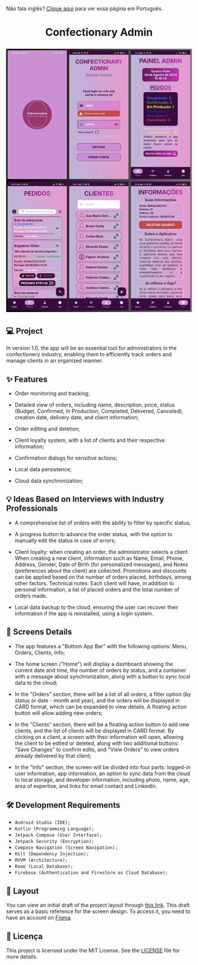 Não fala inglês? <a href="./README-pt.md">Clique aqui</a> para ver essa página em Português.

<h1 align="center">
  <p align="center">Confectionary Admin</p>

<img
src="./screenshot.png"
alt="Confectionary Admin screenshot"
/>

</h1>

## 💻 Project

In version 1.0, the app will be an essential tool for administrators in the confectionery industry, enabling them to efficiently track orders and manage clients in an organized manner.

## ✨ Features

- Order monitoring and tracking;

- Detailed view of orders, including name, description, price, status (Budget, Confirmed, In Production, Completed, Delivered, Canceled), creation date, delivery date, and client information;

- Order editing and deletion;

- Client loyalty system, with a list of clients and their respective information;

- Confirmation dialogs for sensitive actions;

- Local data persistence;

- Cloud data synchronization;

## 💡 Ideas Based on Interviews with Industry Professionals

- A comprehensive list of orders with the ability to filter by specific status;

- A progress button to advance the order status, with the option to manually edit the status in case of errors;

- Client loyalty: when creating an order, the administrator selects a client. When creating a new client, information such as Name, Email, Phone, Address, Gender, Date of Birth (for personalized messages), and Notes (preferences about the client) are collected. Promotions and discounts can be applied based on the number of orders placed, birthdays, among other factors. Technical notes: Each client will have, in addition to personal information, a list of placed orders and the total number of orders made.

- Local data backup to the cloud, ensuring the user can recover their information if the app is reinstalled, using a login system.

## 🧾 Screens Details

- The app features a "Bottom App Bar" with the following options: Menu, Orders, Clients, Info;

- The home screen ("Home") will display a dashboard showing the current date and time, the number of orders by status, and a container with a message about synchronization, along with a button to sync local data to the cloud;

- In the "Orders" section, there will be a list of all orders, a filter option (by status or date - month and year), and the orders will be displayed in CARD format, which can be expanded to view details. A floating action button will allow adding new orders;

- In the "Clients" section, there will be a floating action button to add new clients, and the list of clients will be displayed in CARD format. By clicking on a client, a screen with their information will open, allowing the client to be edited or deleted, along with two additional buttons: "Save Changes" to confirm edits, and "View Orders" to view orders already delivered by that client;

- In the "Info" section, the screen will be divided into four parts: logged-in user information, app information, an option to sync data from the cloud to local storage, and developer information, including photo, name, age, area of expertise, and links for email contact and LinkedIn.

## 🛠️ Development Requirements

- `Android Studio (IDE);`
- `Kotlin (Programming Language);`
- `Jetpack Compose (User Interface);`
- `Jetpack Security (Encryption);`
- `Compose Navigation (Screen Navigation);`
- `Hilt (Dependency Injection);`
- `MVVM (Architecture);`
- `Room (Local Database);`
- `Firebase (Authentication and Firestore as Cloud Database);`

## 📝 Layout

You can view an initial draft of the project layout through [this link](https://www.figma.com/design/1ePpKDDBsV50dEKt3cPUth/Confectionary-Admin?node-id=0-1&t=xPLcqNjJS2hsGzMx-0). This draft serves as a basic reference for the screen design. To access it, you need to have an account on [Figma](http://figma.com/).


## 📄 Licença

This project is licensed under the MIT License. See the [LICENSE](LICENSE.md) file for more details.

<br />
